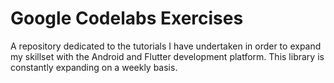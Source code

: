 Google Codelabs Exercises
==========================================================
A repository dedicated to the tutorials I have undertaken in order to expand my skillset with the Android and Flutter development platform. This library is constantly expanding on a weekly basis.
